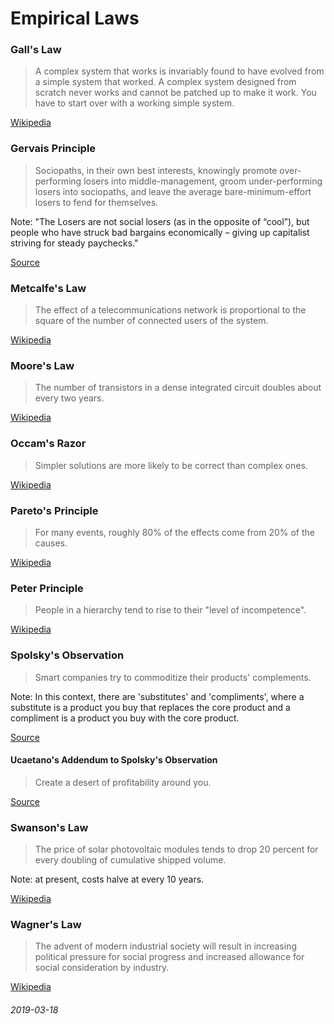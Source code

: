 Empirical Laws
===

### Gall's Law

> A complex system that works is invariably found to have evolved from a simple system that worked. A complex system designed from scratch never works and cannot be patched up to make it work. You have to start over with a working simple system.

[Wikipedia](https://en.wikipedia.org/wiki/John_Gall_(author))

### Gervais Principle

> Sociopaths, in their own best interests, knowingly promote over-performing losers into middle-management, groom under-performing losers into sociopaths, and leave the average bare-minimum-effort losers to fend for themselves.

Note: "The Losers are not social losers (as in the opposite of “cool”), but people who have struck bad bargains economically – giving up capitalist striving for steady paychecks."

[Source](https://www.ribbonfarm.com/2009/10/07/the-gervais-principle-or-the-office-according-to-the-office/)

### Metcalfe's Law

> The effect of a telecommunications network is proportional to the square of the number of connected users of the system.

[Wikipedia](https://en.wikipedia.org/wiki/Metcalfe's_law)


### Moore's Law

> The number of transistors in a dense integrated circuit doubles about every two years.

[Wikipedia](https://en.wikipedia.org/wiki/Moore's_law)

### Occam's Razor

> Simpler solutions are more likely to be correct than complex ones.

[Wikipedia](https://en.wikipedia.org/wiki/Occam%27s_razor)

### Pareto's Principle

> For many events, roughly 80% of the effects come from 20% of the causes.

[Wikipedia](https://en.wikipedia.org/wiki/Pareto_principle)


### Peter Principle

>  People in a hierarchy tend to rise to their "level of incompetence".

[Wikipedia](https://en.wikipedia.org/wiki/Peter_principle)


### Spolsky's Observation

> Smart companies try to commoditize their products' complements.

Note: In this context, there are 'substitutes' and 'compliments', where
a substitute is a product you buy that replaces the core product and a compliment
is a product you buy with the core product.

[Source](https://www.gwern.net/Complement)

#### Ucaetano's Addendum to Spolsky's Observation

> Create a desert of profitability around you.

[Source](https://news.ycombinator.com/item?id=17048329)

### Swanson's Law

>  The price of solar photovoltaic modules tends to drop 20 percent for every doubling of cumulative shipped volume.

Note: at present, costs halve at every 10 years.

[Wikipedia](https://en.wikipedia.org/wiki/Swanson's_law)

### Wagner's Law

> The advent of modern industrial society will result in increasing political pressure for social progress and increased allowance for social consideration by industry.

[Wikipedia](https://en.wikipedia.org/wiki/Wagner%27s_law)


###### 2019-03-18
